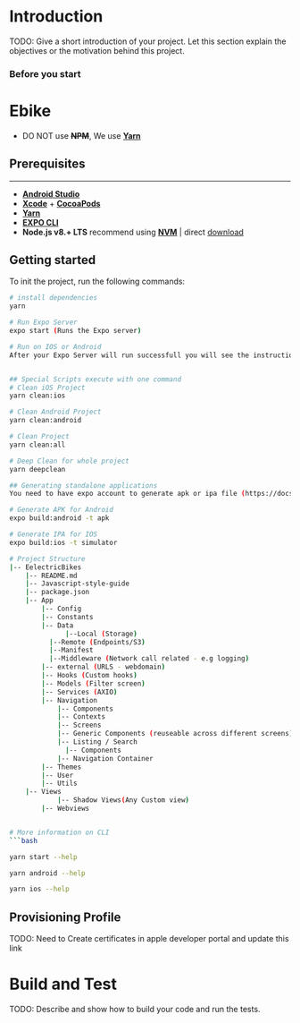 # Introduction

TODO: Give a short introduction of your project. Let this section explain the objectives or the motivation behind this project.

### Before you start

# Ebike

- DO NOT use ~~**NPM**~~, We use [**Yarn**](https://yarnpkg.com/en/docs/getting-started)

## Prerequisites

---

- [**Android Studio**](https://developer.android.com/studio)
- [**Xcode**](https://itunes.apple.com/my/app/xcode/id497799835?mt=12) + [**CocoaPods**](https://guides.cocoapods.org/using/getting-started.html)
- [**Yarn**](https://yarnpkg.com/lang/en/docs/install/)
- [**EXPO CLI**](https://docs.expo.io/get-started/installation/)
- **Node.js v8.+ LTS** recommend using [**NVM**](https://github.com/creationix/nvm#installation-and-update) | direct [download](https://nodejs.org/dist/v12.16.3/node-v12.16.3.pkg)

## Getting started

To init the project, run the following commands:

````bash
# install dependencies
yarn

# Run Expo Server
expo start (Runs the Expo server)

# Run on IOS or Android
After your Expo Server will run successfull you will see the instructions to run app on IOS or Android


## Special Scripts execute with one command
# Clean iOS Project
yarn clean:ios

# Clean Android Project
yarn clean:android

# Clean Project
yarn clean:all

# Deep Clean for whole project
yarn deepclean

## Generating standalone applications
You need to have expo account to generate apk or ipa file (https://docs.expo.io/distribution/building-standalone-apps/)

# Generate APK for Android
expo build:android -t apk

# Generate IPA for IOS
expo build:ios -t simulator

# Project Structure
|-- EelectricBikes
    |-- README.md
    |-- Javascript-style-guide
    |-- package.json
    |-- App
        |-- Config
        |-- Constants
        |-- Data
              |--Local (Storage)
	      |--Remote (Endpoints/S3)
	      |--Manifest
	      |--Middleware (Network call related - e.g logging)
        |-- external (URLS - webdomain)
        |-- Hooks (Custom hooks)
        |-- Models (Filter screen)
        |-- Services (AXIO)
        |-- Navigation
            |-- Components
            |-- Contexts
            |-- Screens
		    |-- Generic Components (reuseable across different screens)
		    |-- Listing / Search
			  |-- Components
            |-- Navigation Container
        |-- Themes
        |-- User
        |-- Utils
	|-- Views
            |-- Shadow Views(Any Custom view)
	    |-- Webviews


# More information on CLI
```bash

yarn start --help

yarn android --help

yarn ios --help
````


## Provisioning Profile

TODO: Need to Create certificates in apple developer portal and update this link

# Build and Test

TODO: Describe and show how to build your code and run the tests.
